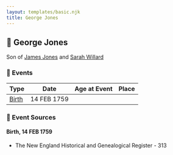```yaml
---
layout: templates/basic.njk
title: George Jones
---
```

## 🔵 George Jones

Son of [James Jones](/people/6/61233476) and [Sarah Willard](/people/2/24374592)

### 📆 Events

Type | Date | Age at Event | Place
------ | ------ | ------ | ------
[Birth](#event-event-2) | 14 FEB 1759 |  |

### 📰 Event Sources

#### <a id="event-event-2"></a> Birth, 14 FEB 1759
* The New England Historical and Genealogical Register  - 313